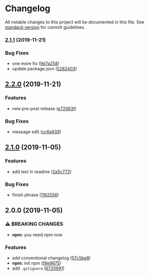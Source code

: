 # Changelog

All notable changes to this project will be documented in this file. See [standard-version](https://github.com/conventional-changelog/standard-version) for commit guidelines.

### [2.1.1](https://github.com/rap2hpoutre/poc-conventional-changelog/compare/v2.2.0...v2.1.1) (2019-11-21)


### Bug Fixes

* one more fix ([9d7a258](https://github.com/rap2hpoutre/poc-conventional-changelog/commit/9d7a2584f9deceac4504af5c49fddd1a3ba8ed15))
* update package.json ([5282403](https://github.com/rap2hpoutre/poc-conventional-changelog/commit/5282403f9dfe9e517644aae9794304a20a579650))

## [2.2.0](https://github.com/rap2hpoutre/poc-conventional-changelog/compare/v2.1.0...v2.2.0) (2019-11-21)


### Features

* new pre-post release ([e72063f](https://github.com/rap2hpoutre/poc-conventional-changelog/commit/e72063fa639273d82274c64de474c42017bad687))


### Bug Fixes

* message edit ([cc6a639](https://github.com/rap2hpoutre/poc-conventional-changelog/commit/cc6a639ba6f96ad538dc20399a04e107be5630c9))

## [2.1.0](https://github.com/rap2hpoutre/poc-conventional-changelog/compare/v2.0.0...v2.1.0) (2019-11-05)


### Features

* add text in readme ([2a5c772](https://github.com/rap2hpoutre/poc-conventional-changelog/commit/2a5c772a837a3d639f7877860db9b66ce842807b))


### Bug Fixes

* finish phrase ([1162556](https://github.com/rap2hpoutre/poc-conventional-changelog/commit/1162556501f0f0bdd8dbfb5f3de117ae8f6cde20))

## 2.0.0 (2019-11-05)


### ⚠ BREAKING CHANGES

* **npm:** you need npm now

### Features

* add conventional changelog ([57c5be8](https://github.com/rap2hpoutre/poc-conventional-changelog/commit/57c5be8aa98aeb9d4d74961811e74f467f7d7939))
* **npm:** init npm ([f8e9675](https://github.com/rap2hpoutre/poc-conventional-changelog/commit/f8e96755a1c92d17d5bab5b8fb2c14c85716076f))
* add `.gitignore` ([6720991](https://github.com/rap2hpoutre/poc-conventional-changelog/commit/67209919686533b480919c9d3c713ab95aef1b4a))
